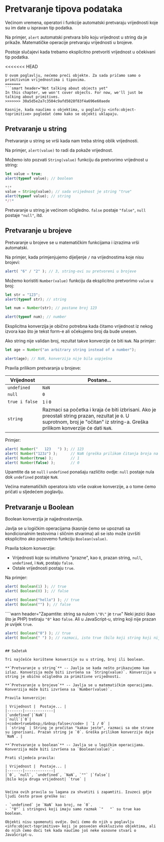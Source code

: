 # Pretvaranje tipova podataka

Većinom vremena, operatori i funkcije automatski pretvaraju vrijednosti koje su im date u ispravan tip podatka.

Na primjer, `alert` automatski pretvara bilo koju vrijednost u string da je prikaže. Matematičke operacije pretvaraju vrijednosti u brojeve.

Postoje slučajevi kada trebamo eksplicitno pretvoriti vrijednost u očekivani tip podatka.

<<<<<<< HEAD
```smart header="Ne pričamo još o objektima"
U ovom poglavlju, nećemo preći objekte. Za sada pričamo samo o primitivnim vrijednostima i tipovima.
=======
```smart header="Not talking about objects yet"
In this chapter, we won't cover objects. For now, we'll just be talking about primitives.
>>>>>>> 30a5d5e2a7c3504c9afd5028f83f4a696e60aede

Kasnije, kada naučimo o objektima, u poglavlju <info:object-toprimitive> pogledat ćemo kako se objekti uklapaju.
```

## Pretvaranje u string

Pretvaranje u string se vrši kada nam treba string oblik vrijednosti.

Na primjer, `alert(value)` to radi da pokaže vrijednost.

Možemo isto pozvati `String(value)` funkciju da pretvorimo vrijednost u string:

```js run
let value = true;
alert(typeof value); // boolean

*!*
value = String(value); // sada vrijednost je string "true"
alert(typeof value); // string
*/!*
```

Pretvaranje u string je većinom očigledno. `false` postaje `"false"`, `null` postaje `"null"`, itd.

## Pretvaranje u brojeve

Pretvaranje u brojeve se u matematičkim funkcijama i izrazima vrši automatski.

Na primjer, kada primjenjujemo dijeljenje `/` na vrijednostima koje nisu brojevi:

```js run
alert( "6" / "2" ); // 3, string-ovi su pretvoreni u brojeve
```

Možemo koristiti `Number(value)` funkciju da eksplicitno pretvorimo `value` u broj:

```js run
let str = "123";
alert(typeof str); // string

let num = Number(str); // postane broj 123

alert(typeof num); // number
```

Eksplicitna konverzija je obično potrebna kada čitamo vrijednost iz nekog izvora kao što je tekst form-e ali očekujemo broj da bude unesen.

Ako string nije validan broj, rezultat takve konverzije će biti `NaN`. Na primjer:

```js run
let age = Number("an arbitrary string instead of a number");

alert(age); // NaN, konverzija nije bila uspješna
```

Pravila prilikom pretvaranja u brojeve:

| Vrijednost |  Postane... |
|-------|-------------|
|`undefined`|`NaN`|
|`null`|`0`|
|<code>true&nbsp;i&nbsp;false</code> | `1` i `0` |
| `string` | Razmaci sa početka i kraja će biti izbrisani. Ako je preostali string prazan, rezultat je `0`. U suprotnom, broj je "očitan" iz string-a. Greška prilikom konverzije će dati `NaN`. |

Primjer:

```js run
alert( Number("   123   ") ); // 123
alert( Number("123z") );      // NaN (greška prilikom čitanja broja na "z")
alert( Number(true) );        // 1
alert( Number(false) );       // 0
```

Upamtite da se `null` i `undefined` ponašaju različito ovdje: `null` postaje nula dok `undefined` postaje `NaN`.

Većina matematičkih operatora isto vrše ovakve konverzije, a o tome ćemo pričati u sljedećem poglavlju.

## Pretvaranje u Boolean

Boolean konverzija je najjednostavnija.

Javlja se u logičkim operacijama (kasnije ćemo se upoznati sa kondicionalnim testovima i sličnim stvarima) ali se isto može izvršiti eksplicitno ako pozovemo funkciju `Boolean(value)`.

Pravila tokom konverzije:

- Vrijednosti koje su intuitivno "prazne", kao `0`, prazan string, `null`, `undefined`, i `NaN`, postaju `false`.
- Ostale vrijednosti postaju `true`.

Na primjer:

```js run
alert( Boolean(1) ); // true
alert( Boolean(0) ); // false

alert( Boolean("hello") ); // true
alert( Boolean("") ); // false
```

````warn header="Zapamtite: string sa nulom `\"0\"` je `true`"
Neki jezici (kao što je PHP) tretiraju `"0"` kao `false`. Ali u JavaScript-u, string koji nije prazan je uvijek `true`.

```js run
alert( Boolean("0") ); // true
alert( Boolean(" ") ); // razmaci, isto true (bilo koji string koji nije prazan je true)
```
````

## Sažetak

Tri najčešće korištene konverzije su u string, broj ili boolean.

**`Pretvaranje u string`** -- Javlja se kada nešto prikazujemo kao izlaz. Konverzija može biti izvršena sa `String(value)`. Konverzija u string je obično očigledna za primitivne vrijednosti.

**`Pretvaranje u brojeve`** -- Javlja se u matematičkim operacijama. Konverzija može biti izvršena sa `Number(value)`.

Pravila konverzije:

| Vrijednost |  Postaje... |
|-------|-------------|
|`undefined`|`NaN`|
|`null`|`0`|
|<code>true&nbsp;/&nbsp;false</code> | `1 / 0` |
| `string` | String je pročitan "kakav jeste", razmaci sa obe strane su ignorisani. Prazan string je `0`. Greška prilikom konverzije daje `NaN`. |

**`Pretvaranje u boolean`** -- Javlja se u logičkim operacijama. Konverzija može biti izvršena sa `Boolean(value)`.

Prati sljedeća pravila:

| Vrijednost |  Postaje... |
|-------|-------------|
|`0`, `null`, `undefined`, `NaN`, `""` |`false`|
|bilo koja druga vrijednost| `true` |


Većina ovih pravila su lagana za shvatiti i zapamtiti. Izuzeci gdje ljudi često prave greške su:

- `undefined` je `NaN` kao broj, ne `0`.
- `"0"` i stringovi koji imaju samo razmak `"   "` su true kao boolean.

Objekti nisu spomenuti ovdje. Doći ćemo do njih u poglavlju <info:object-toprimitive> koji je posvećen ekskluzivno objektima, ali do njih ćemo doći tek kada naučimo još neke osnovne stvari o JavaScript-u.
